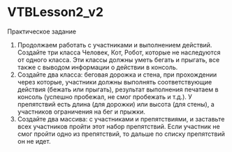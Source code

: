 # VTBLesson2_v2

Практическое задание
1. Продолжаем работать с участниками и выполнением действий. Создайте три класса Человек,
Кот, Робот, которые не наследуются от одного класса. Эти классы должны уметь бегать и
прыгать, все также с выводом информации о действии в консоль.
2. Создайте два класса: беговая дорожка и стена, при прохождении через которые, участники
должны выполнять соответствующие действия (бежать или прыгать), результат выполнения
печатаем в консоль (успешно пробежал, не смог пробежать и т.д.). У препятствий есть длина
(для дорожки) или высота (для стены), а участников ограничения на бег и прыжки.
3. Создайте два массива: с участниками и препятствиями, и заставьте всех участников пройти
этот набор препятствий. Если участник не смог пройти одно из препятствий, то дальше по
списку препятствий он не идет.
